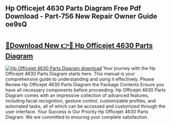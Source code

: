 ## Hp Officejet 4630 Parts Diagram Free Pdf Download - Part-756 New Repair Owner Guide oe9sQ

# <h2><a href="http://dfnb3m.blite.top/?on=Hp+Officejet+4630+Parts+Diagram">🔗Download New 👉🔴 Hp Officejet 4630 Parts Diagram</a></h2>

[![Hp Officejet 4630 Parts Diagram download](https://i.imgur.com/lujVjoI.png)](http://dfnb3m.blite.top/?on=Hp+Officejet+4630+Parts+Diagram)
Your journey with the Hp Officejet 4630 Parts Diagram starts here. This manual is your comprehensive guide to understanding and using it effectively. Please Review Hp Officejet 4630 Parts Diagram the Package Contents Ensure you have all necessary components before proceeding. Hp Officejet 4630 Parts Diagram comes with an impressive collection of advanced features, including facial recognition, gesture control, customizable profiles, and automated tasks, all of which can be accessed and customized through the user interface. Your Success is Our Priority Hp Officejet 4630 Parts Diagram. We are committed to ensuring your complete satisfaction.
